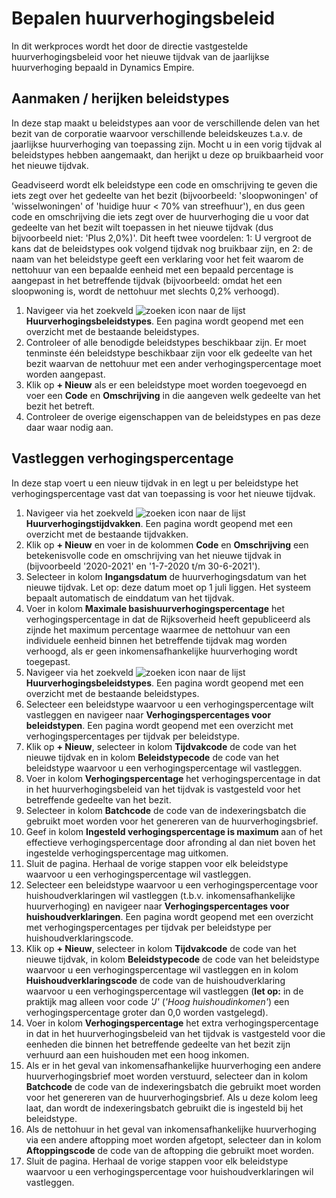 
# Bepalen huurverhogingsbeleid

In dit werkproces wordt het door de directie vastgestelde huurverhogingsbeleid voor het nieuwe tijdvak van de jaarlijkse huurverhoging bepaald in Dynamics Empire.

## Aanmaken / herijken beleidstypes

In deze stap maakt u beleidstypes aan voor de verschillende delen van het bezit van de corporatie waarvoor verschillende beleidskeuzes t.a.v. de jaarlijkse huurverhoging van toepassing zijn. Mocht u in een vorig tijdvak al beleidstypes hebben aangemaakt, dan herijkt u deze op bruikbaarheid voor het nieuwe tijdvak.

Geadviseerd wordt elk beleidstype een code en omschrijving te geven die iets zegt over het gedeelte van het bezit (bijvoorbeeld: 'sloopwoningen' of 'wisselwoningen' of 'huidige huur < 70% van streefhuur'), en dus geen code en omschrijving die iets zegt over de huurverhoging die u voor dat gedeelte van het bezit wilt toepassen in het nieuwe tijdvak (dus bijvoorbeeld niet: 'Plus 2,0%)'. Dit heeft twee voordelen: 1: U vergroot de kans dat de beleidstypes ook volgend tijdvak nog bruikbaar zijn, en 2: de naam van het beleidstype geeft een verklaring voor het feit waarom de nettohuur van een bepaalde eenheid met een bepaald percentage is aangepast in het betreffende tijdvak (bijvoorbeeld: omdat het een sloopwoning is, wordt de nettohuur met slechts 0,2% verhoogd).

1. Navigeer via het zoekveld ![zoeken icon](/assets/images/zoeken.png "zoeken icon") naar de lijst **Huurverhogingsbeleidstypes**. Een pagina wordt geopend met een overzicht met de bestaande beleidstypes.
2. Controleer of alle benodigde beleidstypes beschikbaar zijn. Er moet tenminste één beleidstype beschikbaar zijn voor elk gedeelte van het bezit waarvan de nettohuur met een ander verhogingspercentage moet worden aangepast.
3. Klik op **+ Nieuw** als er een beleidstype moet worden toegevoegd en voer een **Code** en **Omschrijving** in die aangeven welk gedeelte van het bezit het betreft.
4. Controleer de overige eigenschappen van de beleidstypes en pas deze daar waar nodig aan.

## Vastleggen verhogingspercentage

In deze stap voert u een nieuw tijdvak in en legt u per beleidstype het verhogingspercentage vast dat van toepassing is voor het nieuwe tijdvak.

 1. Navigeer via het zoekveld ![zoeken icon](/assets/images/zoeken.png "zoeken icon") naar de lijst **Huurverhogingstijdvakken**.  Een pagina wordt geopend met een overzicht met de bestaande tijdvakken.
 2. Klik op **+ Nieuw** en voer in de kolommen **Code** en **Omschrijving** een betekenisvolle code en omschrijving van het nieuwe tijdvak in (bijvoorbeeld '2020-2021' en '1-7-2020 t/m 30-6-2021').
 3. Selecteer in kolom **Ingangsdatum** de huurverhogingsdatum van het nieuwe tijdvak. Let op: deze datum moet op 1 juli liggen. Het systeem bepaalt automatisch de einddatum van het tijdvak.
 4. Voer in kolom **Maximale basishuurverhogingspercentage** het verhogingspercentage in dat de Rijksoverheid heeft gepubliceerd als zijnde het maximum percentage waarmee de nettohuur van een individuele eenheid binnen het betreffende tijdvak mag worden verhoogd, als er geen inkomensafhankelijke huurverhoging wordt toegepast.
 5. Navigeer via het zoekveld ![zoeken icon](/assets/images/zoeken.png "zoeken icon") naar de lijst **Huurverhogingsbeleidstypes**.  Een pagina wordt geopend met een overzicht met de bestaande beleidstypes.
 6. Selecteer een beleidstype waarvoor u een verhogingspercentage wilt vastleggen en navigeer naar **Verhogingspercentages voor beleidstypen**. Een pagina wordt geopend met een overzicht met verhogingspercentages per tijdvak per beleidstype.
 7. Klik op **+ Nieuw**, selecteer in kolom **Tijdvakcode** de code van het nieuwe tijdvak en in kolom **Beleidstypecode** de code van het beleidstype waarvoor u een verhogingspercentage wil vastleggen.
 8. Voer in kolom **Verhogingspercentage** het verhogingspercentage in dat in het huurverhogingsbeleid van het tijdvak is vastgesteld voor het betreffende gedeelte van het bezit.
 9. Selecteer in kolom **Batchcode** de code van de indexeringsbatch die gebruikt moet worden voor het genereren van de huurverhogingsbrief.
 10. Geef in kolom **Ingesteld verhogingspercentage is maximum** aan of het effectieve verhogingspercentage door afronding al dan niet boven het ingestelde verhogingspercentage mag uitkomen.
 11. Sluit de pagina. Herhaal de vorige stappen voor elk beleidstype waarvoor u een verhogingspercentage wil vastleggen.
 12. Selecteer een beleidstype waarvoor u een verhogingspercentage voor huishoudverklaringen wil vastleggen (t.b.v. inkomensafhankelijke huurverhoging) en navigeer naar **Verhogingspercentages voor huishoudverklaringen**. Een pagina wordt geopend met een overzicht met verhogingspercentages per tijdvak per beleidstype per huishoudverklaringscode.
 13. Klik op **+ Nieuw**, selecteer in kolom **Tijdvakcode** de code van het nieuwe tijdvak, in kolom **Beleidstypecode** de code van het beleidstype waarvoor u een verhogingspercentage wil vastleggen en in kolom **Huishoudverklaringscode** de code van de huishoudverklaring waarvoor u een verhogingspercentage wil vastleggen (**let op:** in de praktijk mag alleen voor code *'J'* (*'Hoog huishoudinkomen'*) een verhogingspercentage groter dan 0,0 worden vastgelegd).
 14. Voer in kolom **Verhogingspercentage** het extra verhogingspercentage in dat in het huurverhogingsbeleid van het tijdvak is vastgesteld voor die eenheden die binnen het betreffende gedeelte van het bezit zijn verhuurd aan een huishouden met een hoog inkomen.
 15. Als er in het geval van inkomensafhankelijke huurverhoging een andere huurverhogingsbrief moet worden verstuurd, selecteer dan in kolom **Batchcode** de code van de indexeringsbatch die gebruikt moet worden voor het genereren van de huurverhogingsbrief. Als u deze kolom leeg laat, dan wordt de indexeringsbatch gebruikt die is ingesteld bij het beleidstype.
 16. Als de nettohuur in het geval van inkomensafhankelijke huurverhoging via een andere aftopping moet worden afgetopt, selecteer dan in kolom **Aftoppingscode**  de code van de aftopping die gebruikt moet worden.
 17. Sluit de pagina. Herhaal de vorige stappen voor elk beleidstype waarvoor u een verhogingspercentage voor huishoudverklaringen wil vastleggen.
